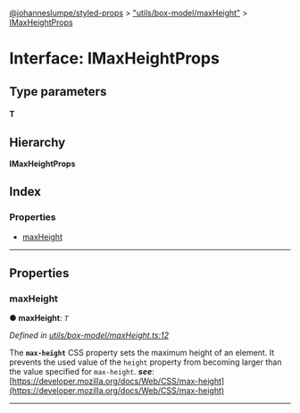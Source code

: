 [@johanneslumpe/styled-props](../README.md) > ["utils/box-model/maxHeight"](../modules/_utils_box_model_maxheight_.md) > [IMaxHeightProps](../interfaces/_utils_box_model_maxheight_.imaxheightprops.md)

# Interface: IMaxHeightProps

## Type parameters
#### T 
## Hierarchy

**IMaxHeightProps**

## Index

### Properties

* [maxHeight](_utils_box_model_maxheight_.imaxheightprops.md#maxheight)

---

## Properties

<a id="maxheight"></a>

###  maxHeight

**● maxHeight**: *`T`*

*Defined in [utils/box-model/maxHeight.ts:12](https://github.com/johanneslumpe/styled-props/blob/3abf398/src/utils/box-model/maxHeight.ts#L12)*

The **`max-height`** CSS property sets the maximum height of an element. It prevents the used value of the `height` property from becoming larger than the value specified for `max-height`.
*__see__*: [https://developer.mozilla.org/docs/Web/CSS/max-height](https://developer.mozilla.org/docs/Web/CSS/max-height)

___

